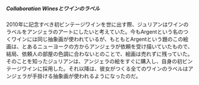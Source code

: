 ##### Collaboration Winesとワインのラベル

2010年に記念すべき初ビンテージワインを世に出す際、ジュリアンはワインのラベルをアンジェラのアートにしたいと考えていた。今もArgentという名のつくワインには同じ抽象画が使われているが、もともとArgentという題のこの絵画は、とあるニューヨークの方からアンジェラが依頼を受け描いていたもので、結局、依頼人の部屋の色調に合わないとのことで、絵画は売れずに残っていた。そのことを知ったジュリアンは、アンジェラの絵をすぐに購入し、自身の初ビンテージワインに採用した。それ以降は、彼女がつくる全てのワインのラベルはアンジェラが手掛ける抽象画が使われるようになったのだ。
